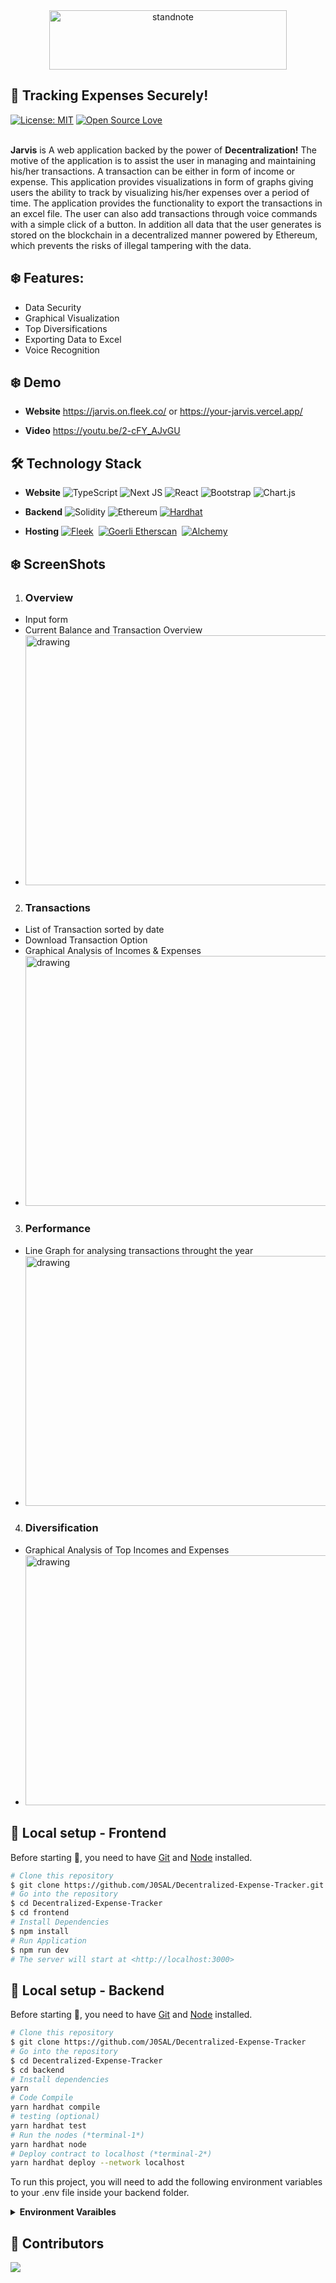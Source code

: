 <div align="center"> <a href="https://standnote.netlify.app/"> <img align="center" alt="standnote" src="https://user-images.githubusercontent.com/52382282/211530770-9bb2278a-1c47-4351-9e86-306a02aa00e9.png" height='95' width='380'> </a> </div>

## :milky_way: Tracking Expenses Securely!

[![License: MIT](https://img.shields.io/badge/License-MIT-yellow.svg)](https://opensource.org/licenses/MIT) [![Open Source Love](https://badges.frapsoft.com/os/v1/open-source.svg?v=103)](https://github.com/ellerbrock/open-source-badges/)

<br>
<b>Jarvis</b> is A web application backed by the power of <b>Decentralization!</b> The motive of the application is to assist the user in managing and maintaining his/her transactions. A transaction can be either in form of income or expense. This application provides visualizations in form of graphs giving users the ability to track by visualizing his/her expenses over a period of time. The application provides the functionality to export the transactions in an excel file. The user can also add transactions through voice commands with a simple click of a button. In addition all data that the user generates is stored on the blockchain in a decentralized manner powered by Ethereum, which prevents the risks of illegal tampering with the data.
<br>

## :snowflake: Features:

- Data Security
- Graphical Visualization
- Top Diversifications
- Exporting Data to Excel
- Voice Recognition

## :snowflake: Demo

- **Website** https://jarvis.on.fleek.co/ or https://your-jarvis.vercel.app/

- **Video** https://youtu.be/2-cFY_AJvGU

## :hammer_and_wrench: Technology Stack

- **Website** ![TypeScript](https://img.shields.io/badge/typescript-%23007ACC.svg?style=for-the-badge&logo=typescript&logoColor=white)
  ![Next JS](https://img.shields.io/badge/Next-black?style=for-the-badge&logo=next.js&logoColor=white)
  ![React](https://img.shields.io/badge/react-%2320232a.svg?style=for-the-badge&logo=react&logoColor=%2361DAFB)
  ![Bootstrap](https://img.shields.io/badge/bootstrap-%23563D7C.svg?style=for-the-badge&logo=bootstrap&logoColor=white)
  ![Chart.js](https://img.shields.io/badge/chart.js-F5788D.svg?style=for-the-badge&logo=chart.js&logoColor=white)

- **Backend** ![Solidity](https://img.shields.io/badge/Solidity-%23363636.svg?style=for-the-badge&logo=solidity&logoColor=white)
  ![Ethereum](https://img.shields.io/badge/Ethereum-3C3C3D?style=for-the-badge&logo=Ethereum&logoColor=white)
  [![Hardhat](https://img.shields.io/badge/Hardhat-ede65c?style=for-the-badge&&logoColor=white)](https://hardhat.org/)&nbsp;

- **Hosting** [![Fleek](https://img.shields.io/badge/Fleek.co-213?style=for-the-badge)](https://fleek.co/)&nbsp;
  [![Goerli Etherscan](https://img.shields.io/badge/Etherscan.io-darkblue?style=for-the-badge)](https://goerli.etherscan.io/)&nbsp;
  [![Alchemy](https://img.shields.io/badge/Alchemy-blue?style=for-the-badge)](https://dashboard.alchemy.com/)&nbsp;

## :snowflake: ScreenShots

1. ### Overview

- Input form
- Current Balance and Transaction Overview
- <img src="https://user-images.githubusercontent.com/52382282/211576143-5e7e113e-ab83-48c2-bd28-59e0cee0c991.png" alt="drawing" width="800" height="400"/>

2. ### Transactions

- List of Transaction sorted by date
- Download Transaction Option
- Graphical Analysis of Incomes & Expenses
- <img src="https://user-images.githubusercontent.com/52382282/211576420-8df471e6-788b-4517-a498-f18864770eee.png" alt="drawing" width="800" height="400"/>

3. ### Performance

- Line Graph for analysing transactions throught the year
- <img src="https://user-images.githubusercontent.com/52382282/211577394-19701031-13af-481d-987f-e1762ada8e1d.png" alt="drawing" width="800" height="400"/>

4. ### Diversification

- Graphical Analysis of Top Incomes and Expenses
- <img src="https://user-images.githubusercontent.com/52382282/211577792-98892daf-58a4-4cba-9531-bcb043b8d6c6.png" alt="drawing" width="800" height="400"/>

## :runner: Local setup - Frontend

Before starting :checkered_flag:, you need to have [Git](https://git-scm.com) and [Node](https://nodejs.org/en/) installed.

```bash
# Clone this repository
$ git clone https://github.com/J0SAL/Decentralized-Expense-Tracker.git
# Go into the repository
$ cd Decentralized-Expense-Tracker
$ cd frontend
# Install Dependencies
$ npm install
# Run Application
$ npm run dev
# The server will start at <http://localhost:3000>
```

## :runner: Local setup - Backend

Before starting :checkered_flag:, you need to have [Git](https://git-scm.com) and [Node](https://nodejs.org/) installed.

```bash
# Clone this repository
$ git clone https://github.com/J0SAL/Decentralized-Expense-Tracker
# Go into the repository
$ cd Decentralized-Expense-Tracker
$ cd backend
# Install dependencies
yarn
# Code Compile
yarn hardhat compile
# testing (optional)
yarn hardhat test
# Run the nodes (*terminal-1*)
yarn hardhat node
# Deploy contract to localhost (*terminal-2*)
yarn hardhat deploy --network localhost
```

To run this project, you will need to add the following environment variables to your .env file inside your backend folder.

<details>
 <summary><strong>Environment Varaibles </strong></summary>

```bash
GOERLI_RPC_URL=<ALCHEMY_URL> # (https://www.alchemy.com/)

PRIVATE_KEY=<YOUR_ACCOUNT_PRIVATE_KEY> # (https://www.alchemy.com/)

ETHERSCAN_API_KEY=<YOUR_KEY> # (https://goerli.etherscan.io/)

UPDATE_FRONT_END=true # (true: dynamically update ABI and contract address frontend)
```
</details>
  
## :cowboy_hat_face: Contributors

<a href="https://github.com/J0SAL/Decentralized-Expense-Tracker/graphs/contributors"> 
    <img src="https://contrib.rocks/image?repo=J0SAL/Decentralized-Expense-Tracker" /> 
</a>
